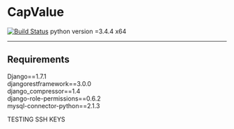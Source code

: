 # CapValue
[![Build Status](https://travis-ci.org/soufiaane/CapValue.svg?branch=master)](https://travis-ci.org/soufiaane/CapValue)
python version =3.4.4 x64

------------------------------------------
Requirements
------------------------------------------
Django==1.7.1 <br>
djangorestframework==3.0.0<br>
django_compressor==1.4<br>
django-role-permissions==0.6.2<br>
mysql-connector-python==2.1.3<br>



TESTING SSH KEYS
